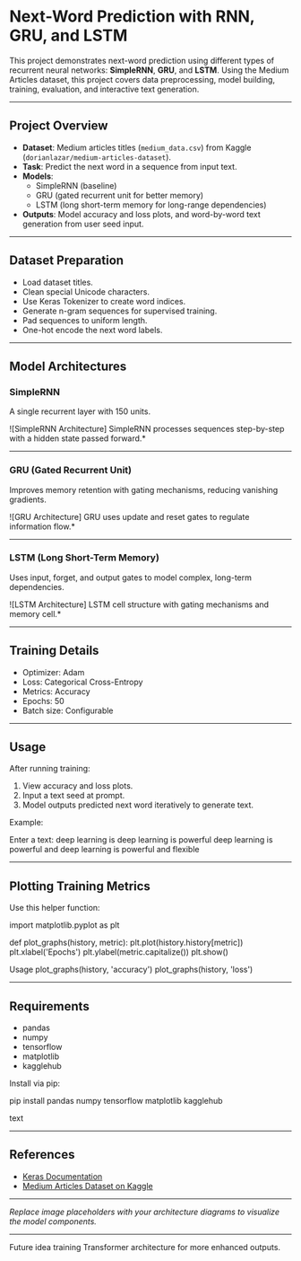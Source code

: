 # Next-Word Prediction with RNN, GRU, and LSTM

This project demonstrates next-word prediction using different types of recurrent neural networks: **SimpleRNN**, **GRU**, and **LSTM**. Using the Medium Articles dataset, this project covers data preprocessing, model building, training, evaluation, and interactive text generation.

---

## Project Overview

- **Dataset**: Medium articles titles (`medium_data.csv`) from Kaggle (`dorianlazar/medium-articles-dataset`).
- **Task**: Predict the next word in a sequence from input text.
- **Models**: 
  - SimpleRNN (baseline)
  - GRU (gated recurrent unit for better memory)
  - LSTM (long short-term memory for long-range dependencies)
- **Outputs**: Model accuracy and loss plots, and word-by-word text generation from user seed input.

---

## Dataset Preparation

- Load dataset titles.
- Clean special Unicode characters.
- Use Keras Tokenizer to create word indices.
- Generate n-gram sequences for supervised training.
- Pad sequences to uniform length.
- One-hot encode the next word labels.

---

## Model Architectures

### SimpleRNN

A single recurrent layer with 150 units.


![SimpleRNN Architecture] SimpleRNN processes sequences step-by-step with a hidden state passed forward.*

---

### GRU (Gated Recurrent Unit)

Improves memory retention with gating mechanisms, reducing vanishing gradients.


![GRU Architecture]
GRU uses update and reset gates to regulate information flow.*

---

### LSTM (Long Short-Term Memory)

Uses input, forget, and output gates to model complex, long-term dependencies.

![LSTM Architecture]
LSTM cell structure with gating mechanisms and memory cell.*

---

## Training Details

- Optimizer: Adam
- Loss: Categorical Cross-Entropy
- Metrics: Accuracy
- Epochs: 50
- Batch size: Configurable

---

## Usage

After running training:

1. View accuracy and loss plots.
2. Input a text seed at prompt.
3. Model outputs predicted next word iteratively to generate text.

Example:

Enter a text: deep learning is
deep learning is powerful
deep learning is powerful and
deep learning is powerful and flexible


---

## Plotting Training Metrics

Use this helper function:


import matplotlib.pyplot as plt

def plot_graphs(history, metric):
plt.plot(history.history[metric])
plt.xlabel('Epochs')
plt.ylabel(metric.capitalize())
plt.show()

Usage
plot_graphs(history, 'accuracy')
plot_graphs(history, 'loss')

---

## Requirements

- pandas
- numpy
- tensorflow
- matplotlib
- kagglehub

Install via pip:

pip install pandas numpy tensorflow matplotlib kagglehub

text

---

## References

- [Keras Documentation](https://keras.io/api/layers/recurrent_layers/)
- [Medium Articles Dataset on Kaggle](https://www.kaggle.com/dorianlazar/medium-articles-dataset)

---

*Replace image placeholders with your architecture diagrams to visualize the model components.*

---

Future idea training Transformer architecture for more enhanced outputs.
